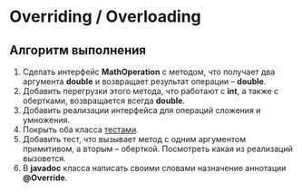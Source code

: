 # Overriding / Overloading

## Алгоритм выполнения

1.	Сделать интерфейс __MathOperation__ с методом, что получает два аргумента __double__ и возвращает результат операции – __double__.
2.	Добавить перегрузки этого метода, что работают c __int__, а также с обертками, возвращается всегда __double__.
3.	Добавить реализации интерфейса для операций сложения и умножения.
4.	Покрыть оба класса [тестами](https://github.com/Broscorp-java.net/traineeship/blob/master/tests.md).
5.	Добавить тест, что вызывает метод с одним аргументом примитивом, а вторым – оберткой. Посмотреть какая из реализаций вызовется.
6.	В __javadoc__ класса написать своими словами назначение аннотации __@Override__.

